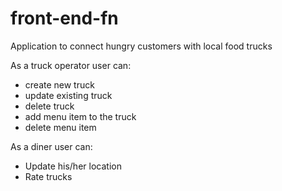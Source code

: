 # front-end-fn
Application to connect hungry customers with local food trucks 

As a truck operator user can:
- create new truck 
- update existing truck
- delete truck
- add menu item to the truck
- delete menu item

As a diner user can:
- Update his/her location
- Rate trucks
